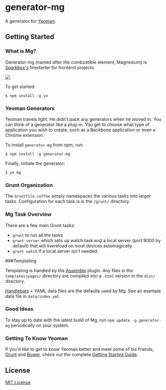 # generator-mg 

A generator for [Yeoman](http://yeoman.io).


## Getting Started

### What is Mg?

Generator-mg (named after the combustible element, Magnesium) is [Sparkbox's](https://github.com/sparkbox) firestarter for frontend projects.

![](http://i.imgur.com/58gU01p.jpg?1)

To get started:

```
$ npm install -g yo
```

### Yeoman Generators

Yeoman travels light. He didn't pack any generators when he moved in. You can think of a generator like a plug-in. You get to choose what type of application you wish to create, such as a Backbone application or even a Chrome extension.

To install `generator-mg` from npm, run:

```
$ npm install -g generator-mg
```

Finally, initiate the generator:

```
$ yo mg
```

### Grunt Organization

The `Gruntfile.coffee` simply namespaces the various tasks into larger tasks. 
Configuration for each task is in the `/grunt/` directory.

### Mg Task Overview

There are a few main Grunt tasks: 

  * `grunt` to run all the tasks
  * `grunt server` which sets up watch task and a local server (port 9000 by default) that will livereload on most devices automagically.
  * `grunt watch` if a local server isn't needed.

###Templating

Templating is handled by the [Assemble](http://assemble.io) plugin. Any files in the `templates/pages/` directory are compiled into a `.html` version in the `dist/` directory.

[Handlebars](http://handlebarsjs.com) + YAML data files are the defaults used by Mg. See an example data file in `data/index.yml`.

### Good Ideas

To stay up to date with the latest build of Mg, run `npm update -g generator-mg` periodically on your system.

### Getting To Know Yeoman

If you'd like to get to know Yeoman better and meet some of his friends, [Grunt](http://gruntjs.com) and [Bower](http://bower.io), check out the complete [Getting Started Guide](https://github.com/yeoman/yeoman/wiki/Getting-Started).


## License

[MIT License](http://en.wikipedia.org/wiki/MIT_License)
